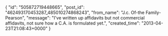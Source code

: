  {
   "id": "505872719448665",
   "post_id": "462493170453287_485010274868243",
   "from_name": "J.c. Of-the Family-Pearson",
   "message": "I've written up affidavits but not commercial affidavits, not sure how a C.A. is formulated yet.",
   "created_time": "2013-04-23T21:08:43+0000"
 }

